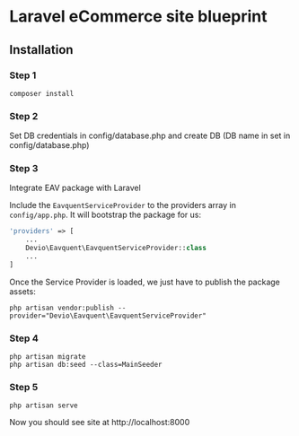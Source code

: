# Laravel eCommerce site blueprint

## Installation

### Step 1
```shell
composer install
```
### Step 2
Set DB credentials in config/database.php and create DB (DB name in set in config/database.php)

### Step 3
Integrate EAV package with Laravel

Include the `EavquentServiceProvider` to the providers array in `config/app.php`. It will bootstrap the package for us:

```php
'providers' => [
    ...
    Devio\Eavquent\EavquentServiceProvider::class
    ...
]
```

Once the Service Provider is loaded, we just have to publish the package assets:
```shell
php artisan vendor:publish --provider="Devio\Eavquent\EavquentServiceProvider"
```
### Step 4
```shell
php artisan migrate
php artisan db:seed --class=MainSeeder
```

### Step 5
```shell
php artisan serve
```

Now you should see site at http://localhost:8000

